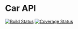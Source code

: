 # Car API

[![Build Status](https://travis-ci.org/fmondaini/car-api.svg?branch=master)](https://travis-ci.org/fmondaini/car-api) 
[![Coverage Status](https://coveralls.io/repos/github/fmondaini/car-api/badge.svg?branch=master)](https://coveralls.io/github/fmondaini/car-api?branch=master)

